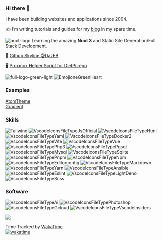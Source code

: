 ### Hi there 🥷

I have been building websites and applications since 2004.

✍️ I’m writing tutorials and guides for my [blog](https://dazeb.uk) in my spare time.

![nuxt-logo](https://github.com/dazeb/dazeb/assets/67932890/998a7878-e74c-45e6-8296-400e2d60e25d) Learning the amazing **Nuxt 3** and Static Site Generation/Full Stack Development.

🔭 [Github Skyline @DazEB](https://skyline.github.com/dazeb/2023)

🖥 [Proxmox Helper Script for DietPi repo](https://github.com/dazeb/proxmox-dietpi-installer)

![full-logo-green-light](https://github.com/dazeb/dazeb/assets/67932890/cf5f8acf-772a-4be1-af00-be5e4f189756)  ![EmojioneGreenHeart](https://github.com/dazeb/dazeb/assets/67932890/a06670cb-3a05-463b-9e81-e8b684bcf63b)  

### Examples  
[AtomTheme](https://github.com/dazeb/AtomTheme)  
[Gradient](https://github.com/dazeb/Nuxt3-Gradient-Template)

### Skills
![Tailwind](https://github.com/dazeb/dazeb/assets/67932890/d1e31769-c180-493c-a869-7a177b8bb086)
![VscodeIconsFileTypeJsOfficial](https://github.com/dazeb/dazeb/assets/67932890/ed467c75-189a-4b16-9c0f-15345168861f)
![VscodeIconsFileTypeHtml](https://github.com/dazeb/dazeb/assets/67932890/cc4ffd39-c85b-4b3b-a6f8-24fa40ceceaa)
![VscodeIconsFileTypeYaml](https://github.com/dazeb/dazeb/assets/67932890/0bbc1761-27a0-42fd-8775-c831b9c171ed)
![VscodeIconsFileTypeDocker2](https://github.com/dazeb/dazeb/assets/67932890/6f200b59-5e51-4564-9abe-7cc58c358e61)
![VscodeIconsFileTypeVite](https://github.com/dazeb/dazeb/assets/67932890/d082770b-f082-4928-8386-b0dd94399a1b)
![VscodeIconsFileTypeVue](https://github.com/dazeb/dazeb/assets/67932890/d982d2eb-ad35-4d57-ac5a-083e31009500)
![VscodeIconsFileTypePhp3](https://github.com/dazeb/dazeb/assets/67932890/202089d3-fb34-4c30-bce1-69cb7773accb)
![VscodeIconsFileTypePgsql](https://github.com/dazeb/dazeb/assets/67932890/86b798b8-d709-400d-9744-fba7ceadc1a7)
![VscodeIconsFileTypeMysql](https://github.com/dazeb/dazeb/assets/67932890/87a56305-a752-4307-8198-df6db50cc0ee)
![VscodeIconsFileTypeSqlite](https://github.com/dazeb/dazeb/assets/67932890/9b39950c-9ae9-49fb-8187-89d1379df99d)
![VscodeIconsFileTypePnpm](https://github.com/dazeb/dazeb/assets/67932890/cc6c5986-70ce-454c-a218-b1cb9ce47e44)
![VscodeIconsFileTypeNpm](https://github.com/dazeb/dazeb/assets/67932890/0f741910-cff4-4a4a-9ca4-e6a95e52020b)
![VscodeIconsFileTypeEditorconfig](https://github.com/dazeb/dazeb/assets/67932890/e38bcf01-e9bf-49c9-881b-d4dc3c1ec9c2)
![VscodeIconsFileTypeMarkdown](https://github.com/dazeb/dazeb/assets/67932890/a348955b-06bc-49f5-8694-a70d626db07c)
![VscodeIconsFileTypeYarn](https://github.com/dazeb/dazeb/assets/67932890/c7416a6f-20f5-42aa-b74e-4f54017b05b8)
![VscodeIconsFileTypeAnsible](https://github.com/dazeb/dazeb/assets/67932890/09f119d0-c713-4305-8387-8b6ec654bcef)
![VscodeIconsFileTypeEslint](https://github.com/dazeb/dazeb/assets/67932890/58e73702-1ca9-4531-87e0-374b030bec79)
![VscodeIconsFileTypeLightDeno](https://github.com/dazeb/dazeb/assets/67932890/3c7a6d86-cbcb-4d0c-b523-d0c4aebe67ae)
![VscodeIconsFileTypeScss](https://github.com/dazeb/dazeb/assets/67932890/f9d012d5-48f0-4686-acb4-af9739b799f9)

### Software
![VscodeIconsFileTypeAi](https://github.com/dazeb/dazeb/assets/67932890/77cd2b09-8898-4055-a212-e3a57adc9fc8)
![VscodeIconsFileTypePhotoshop](https://github.com/dazeb/dazeb/assets/67932890/560796b7-a437-4095-a478-a58d8613c467)
![VscodeIconsFileTypeGcloud](https://github.com/dazeb/dazeb/assets/67932890/0f2c4be0-381f-4e81-98cf-2a03c894dcf4)
![VscodeIconsFileTypeVscodeInsiders](https://github.com/dazeb/dazeb/assets/67932890/4d063579-5350-47a8-8096-24cad349925c)

<picture>
  <source
    srcset="https://github-readme-stats.vercel.app/api?username=dazeb&show_icons=true&theme=dark"
    media="(prefers-color-scheme: dark)"
  />
  <source
    srcset="https://github-readme-stats.vercel.app/api?username=dazeb&show_icons=true"
    media="(prefers-color-scheme: light), (prefers-color-scheme: no-preference)"
  />
  <img src="https://github-readme-stats.vercel.app/api?username=dazeb&show_icons=true" />
</picture>

Time Tracked by [WakaTime](https://wakatime.com)<br />
[![wakatime](https://wakatime.com/badge/user/d4c53113-78cf-4ffe-86a4-4c446018035f.svg)](https://wakatime.com/@d4c53113-78cf-4ffe-86a4-4c446018035f)


